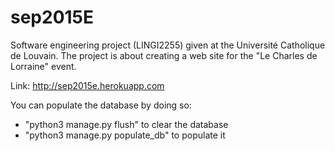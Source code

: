 # sep2015E

Software engineering project (LINGI2255) given at the Université Catholique de Louvain. The project is about creating a web site for the "Le Charles de Lorraine" event.

Link: http://sep2015e.herokuapp.com

You can populate the database by doing so:
- "python3 manage.py flush" to clear the database
- "python3 manage.py populate_db" to populate it
